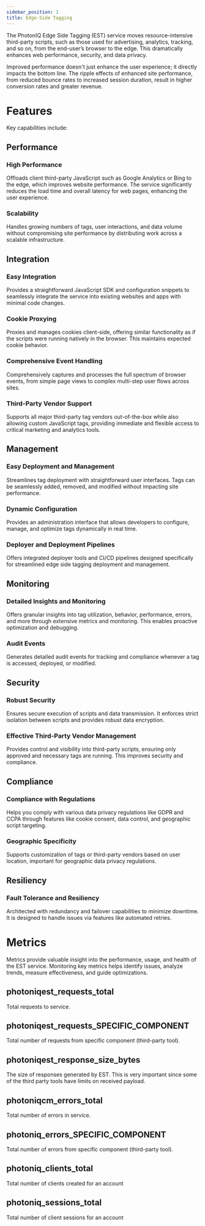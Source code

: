 ```yaml
---
sidebar_position: 1
title: Edge-Side Tagging
---
```


The PhotonIQ Edge Side Tagging (EST) service moves resource-intensive third-party scripts, such as those used for advertising, analytics, tracking, and so on, from the end-user’s browser to the edge. This dramatically enhances web performance, security, and data privacy.

Improved performance doesn't just enhance the user experience; it directly impacts the bottom line. The ripple effects of enhanced site performance, from reduced bounce rates to increased session duration, result in higher conversion rates and greater revenue.

# Features

Key capabilities include:

## Performance

### High Performance

Offloads client third-party JavaScript such as Google Analytics or Bing to the edge, which improves website performance. The service significantly reduces the load time and overall latency for web pages, enhancing the user experience.

### Scalability

Handles growing numbers of tags, user interactions, and data volume without compromising site performance by distributing work across a scalable infrastructure.

## Integration

### Easy Integration

Provides a straightforward JavaScript SDK and configuration snippets to seamlessly integrate the service into existing websites and apps with minimal code changes.

### Cookie Proxying

Proxies and manages cookies client-side, offering similar functionality as if the scripts were running natively in the browser. This maintains expected cookie behavior.

### Comprehensive Event Handling

Comprehensively captures and processes the full spectrum of browser events, from simple page views to complex multi-step user flows across sites.

### Third-Party Vendor Support

Supports all major third-party tag vendors out-of-the-box while also allowing custom JavaScript tags, providing immediate and flexible access to critical marketing and analytics tools.

## Management

### Easy Deployment and Management

Streamlines tag deployment with straightforward user interfaces. Tags can be seamlessly added, removed, and modified without impacting site performance.

### Dynamic Configuration

Provides an administration interface that allows developers to configure, manage, and optimize tags dynamically in real time.

### Deployer and Deployment Pipelines

Offers integrated deployer tools and CI/CD pipelines designed specifically for streamlined edge side tagging deployment and management.

## Monitoring

### Detailed Insights and Monitoring

Offers granular insights into tag utilization, behavior, performance, errors, and more through extensive metrics and monitoring. This enables proactive optimization and debugging.

### Audit Events

Generates detailed audit events for tracking and compliance whenever a tag is accessed, deployed, or modified.

## Security

### Robust Security

Ensures secure execution of scripts and data transmission. It enforces strict isolation between scripts and provides robust data encryption.

### Effective Third-Party Vendor Management

Provides control and visibility into third-party scripts, ensuring only approved and necessary tags are running. This improves security and compliance.

## Compliance

### Compliance with Regulations

Helps you comply with various data privacy regulations like GDPR and CCPA through features like cookie consent, data control, and geographic script targeting.

### Geographic Specificity

Supports customization of tags or third-party vendors based on user location, important for geographic data privacy regulations.

## Resiliency

### Fault Tolerance and Resiliency

Architected with redundancy and failover capabilities to minimize downtime. It is designed to handle issues via features like automated retries.

# Metrics

Metrics provide valuable insight into the performance, usage, and health of the EST service. Monitoring key metrics helps identify issues, analyze trends, measure effectiveness, and guide optimizations.

## **photoniqest_requests_total**

Total requests to service.

## **photoniqest_requests_SPECIFIC_COMPONENT**

Total number of requests from specific component (third-party tool).

## **photoniqest_response_size_bytes**

The size of responses generated by EST. This is very important since some of the third party tools have limits on received payload.

## **photoniqcm_errors_total**

Total number of errors in service.

## **photoniq_errors_SPECIFIC_COMPONENT**

Total number of errors from specific component (third-party tool).

## **photoniq_clients_total**

Total number of clients created for an account

## **photoniq_sessions_total**

Total number of client sessions for an account